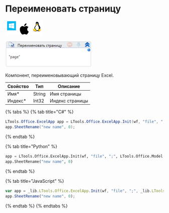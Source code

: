 # Переименовать страницу

![](<../../../../.gitbook/assets/image (100) (1) (1) (1) (1) (1) (206).png>)

![](<../../../../.gitbook/assets/image (41).png>)

Компонент, переименовывающий страницу Excel.

| Свойство | Тип    | Описание        |
| -------- | ------ | --------------- |
| Имя\*    | String | Имя страницы    |
| Индекс\* | Int32  | Индекс страницы |

{% tabs %}
{% tab title="C#" %}
```csharp
LTools.Office.ExcelApp app = LTools.Office.ExcelApp.Init(wf, "file", ";", LTools.Office.Model.InteropTypes.DX);
app.SheetRename("new name", 0);
```
{% endtab %}

{% tab title="Python" %}
```python
app = LTools.Office.ExcelApp.Init(wf, "file", ";", LTools.Office.Model.InteropTypes.DX)
app.SheetRename("new name", 0)
```
{% endtab %}

{% tab title="JavaScript" %}
```javascript
var app = _lib.LTools.Office.ExcelApp.Init(wf, "file", ";", _lib.LTools.Office.Model.InteropTypes.DX);
app.SheetRename("new name", 0);
```
{% endtab %}
{% endtabs %}
